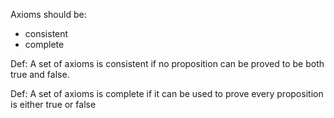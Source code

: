Axioms should be:

- consistent
- complete

Def: A set of axioms is consistent if no proposition can be proved to be both true and false.

Def: A set of axioms is complete  if it can be used to prove every proposition is either true or false

